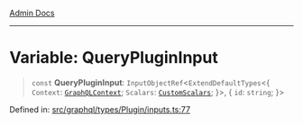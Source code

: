 [Admin Docs](/)

***

# Variable: QueryPluginInput

> `const` **QueryPluginInput**: `InputObjectRef`\<`ExtendDefaultTypes`\<\{ `Context`: [`GraphQLContext`](../../../../context/type-aliases/GraphQLContext.md); `Scalars`: [`CustomScalars`](../../../../scalars/type-aliases/CustomScalars.md); \}\>, \{ `id`: `string`; \}\>

Defined in: [src/graphql/types/Plugin/inputs.ts:77](https://github.com/Sourya07/talawa-api/blob/61a1911602b2f0aac7635e08ae2918f4f768e8ff/src/graphql/types/Plugin/inputs.ts#L77)
